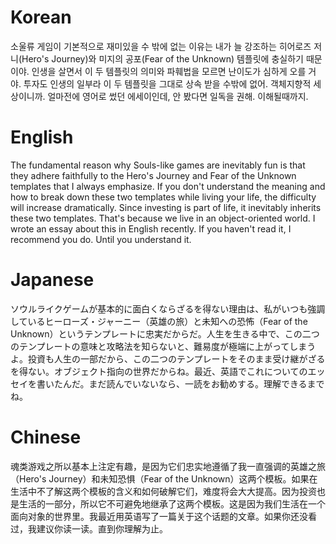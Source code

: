 # Korean

소울류 게임이 기본적으로 재미있을 수 밖에 없는 이유는 내가 늘 강조하는 히어로즈 저니(Hero's Journey)와 미지의 공포(Fear of the Unknown) 템플릿에 충실하기 때문이야. 인생을 살면서 이 두 템플릿의 의미와 파훼법을 모르면 난이도가 심하게 오를 거야. 투자도 인생의 일부라 이 두 템플릿을 그대로 상속 받을 수밖에 없어. 객체지향적 세상이니까. 얼마전에 영어로 썼던 에세이인데, 안 봤다면 일독을 권해. 이해될때까지.

# English

The fundamental reason why Souls-like games are inevitably fun is that they adhere faithfully to the Hero's Journey and Fear of the Unknown templates that I always emphasize. If you don't understand the meaning and how to break down these two templates while living your life, the difficulty will increase dramatically. Since investing is part of life, it inevitably inherits these two templates. That's because we live in an object-oriented world. I wrote an essay about this in English recently. If you haven't read it, I recommend you do. Until you understand it.

# Japanese

ソウルライクゲームが基本的に面白くならざるを得ない理由は、私がいつも強調しているヒーローズ・ジャーニー（英雄の旅）と未知への恐怖（Fear of the Unknown）というテンプレートに忠実だからだ。人生を生きる中で、この二つのテンプレートの意味と攻略法を知らないと、難易度が極端に上がってしまうよ。投資も人生の一部だから、この二つのテンプレートをそのまま受け継がざるを得ない。オブジェクト指向の世界だからね。最近、英語でこれについてのエッセイを書いたんだ。まだ読んでいないなら、一読をお勧めする。理解できるまでね。

# Chinese

魂类游戏之所以基本上注定有趣，是因为它们忠实地遵循了我一直强调的英雄之旅（Hero's Journey）和未知恐惧（Fear of the Unknown）这两个模板。如果在生活中不了解这两个模板的含义和如何破解它们，难度将会大大提高。因为投资也是生活的一部分，所以它不可避免地继承了这两个模板。这是因为我们生活在一个面向对象的世界里。我最近用英语写了一篇关于这个话题的文章。如果你还没看过，我建议你读一读。直到你理解为止。
